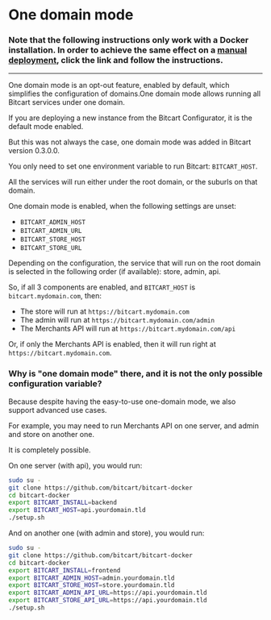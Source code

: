 # One domain mode

### Note that the following instructions only work with a Docker installation. In order to achieve the same effect on a [manual deployment](manual.md#optional-one-domain-mode), click the link and follow the instructions.
---

One domain mode is an opt-out feature, enabled by default, which simplifies the configuration of domains.One domain mode allows running all Bitcart services under one domain.

If you are deploying a new instance from the Bitcart Configurator, it is the default mode enabled. 

But this was not always the case, one domain mode was added in Bitcart version 0.3.0.0.

You only need to set one environment variable to run Bitcart: `BITCART_HOST`.

All the services will run either under the root domain, or the suburls on that domain.

One domain mode is enabled, when the following settings are unset:

* `BITCART_ADMIN_HOST`
* `BITCART_ADMIN_URL`
* `BITCART_STORE_HOST`
* `BITCART_STORE_URL`

Depending on the configuration, the service that will run on the root domain is selected in the following order \(if available\): store, admin, api.

So, if all 3 components are enabled, and `BITCART_HOST` is `bitcart.mydomain.com`, then:

* The store will run at `https://bitcart.mydomain.com`
* The admin will run at `https://bitcart.mydomain.com/admin`
* The Merchants API will run at `https://bitcart.mydomain.com/api`

Or, if only the Merchants API is enabled, then it will run right at `https://bitcart.mydomain.com`.

### Why  is "one domain mode" there, and it is not the only possible configuration variable?

Because despite having the easy-to-use one-domain mode, we also support advanced use cases.

For example, you may need to run Merchants API on one server, and admin and store on another one.

It is completely possible.

On one server \(with api\), you would run:

```bash
sudo su -
git clone https://github.com/bitcart/bitcart-docker
cd bitcart-docker
export BITCART_INSTALL=backend
export BITCART_HOST=api.yourdomain.tld
./setup.sh
```

And on another one \(with admin and store\), you would run:

```bash
sudo su -
git clone https://github.com/bitcart/bitcart-docker
cd bitcart-docker
export BITCART_INSTALL=frontend
export BITCART_ADMIN_HOST=admin.yourdomain.tld
export BITCART_STORE_HOST=store.yourdomain.tld
export BITCART_ADMIN_API_URL=https://api.yourdomain.tld
export BITCART_STORE_API_URL=https://api.yourdomain.tld
./setup.sh
```

